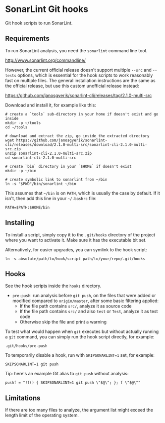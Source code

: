 SonarLint Git hooks
===================

Git hook scripts to run SonarLint.

Requirements
------------

To run SonarLint analysis, you need the `sonarlint` command line tool.

http://www.sonarlint.org/commandline/

However, the current official release doesn't support multiple `--src` and `--tests` options,
which is essential for the hook scripts to work reasonably fast on multiple files.
The general installation instructions are the same as the official release,
but use this custom unofficial release instead:

https://github.com/janosgyerik/sonarlint-cli/releases/tag/2.1.0-multi-src

Download and install it, for example like this:

    # create a `tools` sub-directory in your home if doesn't exist and go inside
    mkdir -p ~/tools
    cd ~/tools

    # download and extract the zip, go inside the extracted directory
    wget https://github.com/janosgyerik/sonarlint-cli/releases/download/2.1.0-multi-src/sonarlint-cli-2.1.0-multi-src.zip
    unzip sonarlint-cli-2.1.0-multi-src.zip
    cd sonarlint-cli-2.1.0-multi-src

    # create `bin` directory in your `$HOME` if doesn't exist
    mkdir -p ~/bin

    # create symbolic link to sonarlint from ~/bin
    ln -s "$PWD"/bin/sonarlint ~/bin

This assumes that `~/bin` is on `PATH`, which is usually the case by default.
If it isn't, then add this line in your `~/.bashrc` file:

    PATH=$PATH:$HOME/bin

Installing
----------

To install a script, simply copy it to the `.git/hooks` directory of the project where you want to activate it. Make sure it has the executable bit set.

Alternatively,
for easier upgrades,
you can symlink to the hook script:

    ln -s absolute/path/to/hook/script path/to/your/repo/.git/hooks

Hooks
-----

See the hook scripts inside the `hooks` directory.

- `pre-push`: run analysis before `git push`, on the files that were added or modified compared to `origin/master`, after some basic filtering applied:
    - If the file path contains `src/`, analyze it as source code
    - If the file path contains `src/` and also `test` or `Test`, analyze it as test code
    - Otherwise skip the file and print a warning

To test what would happen when `git` executes but without actually running a `git` command,
you can simply run the hook script directly, for example:

    .git/hooks/pre-push

To temporarily disable a hook, run with `SKIPSONARLINT=1` set,
for example:

    SKIPSONARLINT=1 git push

Tip: here's an example Git alias to `git push` without analysis:

    pushf = "!f() { SKIPSONARLINT=1 git push \"$@\"; }; f \"$@\""

Limitations
-----------

If there are too many files to analyze,
the argument list might exceed the length limit of the operating system.
